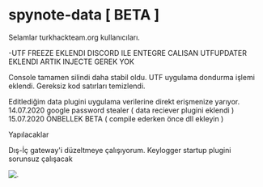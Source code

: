 # spynote-data [ BETA ]
Selamlar turkhackteam.org kullanıcıları.

-UTF FREEZE EKLENDI DISCORD ILE ENTEGRE CALISAN UTFUPDATER EKLENDI ARTIK INJECTE GEREK YOK

Console tamamen silindi daha stabil oldu.
UTF uygulama dondurma işlemi eklendi.
Gereksiz kod satırları temizlendi.

Editlediğim data plugini uygulama verilerine direkt erişmenize yarıyor.
14.07.2020 google password stealer ( data reciever plugini eklendi )
15.07.2020 ÖNBELLEK BETA ( compile ederken önce dll ekleyin )

Yapılacaklar

Dış-İç gateway'i düzeltmeye çalışıyorum.
Keylogger startup plugini sorunsuz çalışacak



![.](indir.png)

